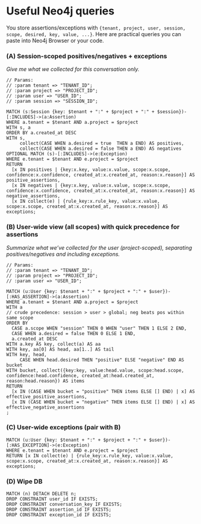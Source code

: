 # Useful Neo4j queries

You store assertions/exceptions with `{tenant, project, user, session, scope, desired, key, value, ...}`. Here are practical queries you can paste into Neo4j Browser or your code.

### (A) **Session-scoped** positives/negatives + exceptions

*Give me what we collected for this conversation only.*

```cypher
// Params:
// :param tenant => "TENANT_ID";
// :param project => "PROJECT_ID";
// :param user => "USER_ID";
// :param session => "SESSION_ID";

MATCH (s:Session {key: $tenant + ":" + $project + ":" + $session})-[:INCLUDES]->(a:Assertion)
WHERE a.tenant = $tenant AND a.project = $project
WITH s, a
ORDER BY a.created_at DESC
WITH s,
     collect(CASE WHEN a.desired = true  THEN a END) AS positives,
     collect(CASE WHEN a.desired = false THEN a END) AS negatives
OPTIONAL MATCH (s)-[:INCLUDES]->(e:Exception)
WHERE e.tenant = $tenant AND e.project = $project
RETURN
  [x IN positives | {key:x.key, value:x.value, scope:x.scope, confidence:x.confidence, created_at:x.created_at, reason:x.reason}] AS positive_assertions,
  [x IN negatives | {key:x.key, value:x.value, scope:x.scope, confidence:x.confidence, created_at:x.created_at, reason:x.reason}] AS negative_assertions,
  [x IN collect(e) | {rule_key:x.rule_key, value:x.value, scope:x.scope, created_at:x.created_at, reason:x.reason}] AS exceptions;
```

### (B) **User-wide** view (all scopes) with quick precedence for assertions

*Summarize what we’ve collected for the user (project-scoped), separating positives/negatives and including exceptions.*

```cypher
// Params:
// :param tenant => "TENANT_ID";
// :param project => "PROJECT_ID";
// :param user => "USER_ID";

MATCH (u:User {key: $tenant + ":" + $project + ":" + $user})-[:HAS_ASSERTION]->(a:Assertion)
WHERE a.tenant = $tenant AND a.project = $project
WITH a
// crude precedence: session > user > global; neg beats pos within same scope
ORDER BY
  CASE a.scope WHEN "session" THEN 0 WHEN "user" THEN 1 ELSE 2 END,
  CASE WHEN a.desired = false THEN 0 ELSE 1 END,
  a.created_at DESC
WITH a.key AS key, collect(a) AS aa
WITH key, aa[0] AS head, aa[1..] AS tail
WITH key, head,
     CASE WHEN head.desired THEN "positive" ELSE "negative" END AS bucket
WITH bucket, collect({key:key, value:head.value, scope:head.scope, confidence:head.confidence, created_at:head.created_at, reason:head.reason}) AS items
RETURN
  [x IN (CASE WHEN bucket = "positive" THEN items ELSE [] END) | x] AS effective_positive_assertions,
  [x IN (CASE WHEN bucket = "negative" THEN items ELSE [] END) | x] AS effective_negative_assertions
;
```

### (C) **User-wide exceptions** (pair with B)

```cypher
MATCH (u:User {key: $tenant + ":" + $project + ":" + $user})-[:HAS_EXCEPTION]->(e:Exception)
WHERE e.tenant = $tenant AND e.project = $project
RETURN [x IN collect(e) | {rule_key:x.rule_key, value:x.value, scope:x.scope, created_at:x.created_at, reason:x.reason}] AS exceptions;
```


### (D) Wipe DB
```cypher
MATCH (n) DETACH DELETE n;
DROP CONSTRAINT user_id IF EXISTS;
DROP CONSTRAINT conversation_key IF EXISTS;
DROP CONSTRAINT assertion_id IF EXISTS;
DROP CONSTRAINT exception_id IF EXISTS;
```